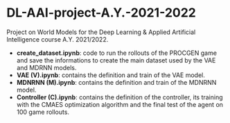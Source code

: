 # DL-AAI-project-A.Y.-2021-2022
Project on World Models for the Deep Learning &amp; Applied Artificial Intelligence course A.Y. 2021/2022.

- **create_dataset.ipynb**: code to run the rollouts of the PROCGEN game and save the informations to create the main dataset used by the VAE and MDRNN models.
- **VAE (V).ipynb**: contains the definition and train of the VAE model.
- **MDNRNN (M).ipynb**: contains the definition and train of the MDNRNN model.
- **Controller (C).ipynb**: contains the definition of the controller, its training with the CMAES optimization algorithm and the final test of the agent on 100 game rollouts. 
